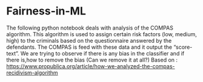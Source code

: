 # Fairness-in-ML

The following python notebook deals with analysis of the COMPAS algorithm.
This algorithm is used to assign certain risk factors (low, medium, high) to the criminals based on the questionnaire answered by the defendants.
The COMPAS is feed with these data and it output the “score-text”.
We are trying to observe if there is any bias in the classifier and if there is,how to remove the bias (Can we remove it at all?)
Based on : https://www.propublica.org/article/how-we-analyzed-the-compas-recidivism-algorithm


